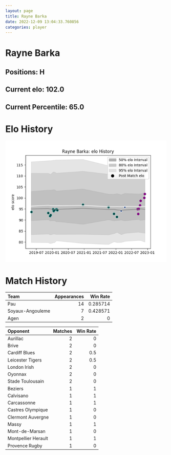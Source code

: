 ```yaml
---  
layout: page  
title: Rayne Barka  
date: 2022-12-09 13:04:33.760856  
categories: player  
---
```

# Rayne Barka

## Positions: H

## Current elo: 102.0

## Current Percentile: 65.0

# Elo History


![elo history](history_RayneBarka.png)
# Match History


| Team             |   Appearances |   Win Rate |
|:-----------------|--------------:|-----------:|
| Pau              |            14 |   0.285714 |
| Soyaux-Angouleme |             7 |   0.428571 |
| Agen             |             2 |   0        |

| Opponent            |   Matches |   Win Rate |
|:--------------------|----------:|-----------:|
| Aurillac            |         2 |        0   |
| Brive               |         2 |        0   |
| Cardiff Blues       |         2 |        0.5 |
| Leicester Tigers    |         2 |        0.5 |
| London Irish        |         2 |        0   |
| Oyonnax             |         2 |        0   |
| Stade Toulousain    |         2 |        0   |
| Beziers             |         1 |        1   |
| Calvisano           |         1 |        1   |
| Carcassonne         |         1 |        1   |
| Castres Olympique   |         1 |        0   |
| Clermont Auvergne   |         1 |        0   |
| Massy               |         1 |        1   |
| Mont-de-Marsan      |         1 |        0   |
| Montpellier Herault |         1 |        1   |
| Provence Rugby      |         1 |        0   |